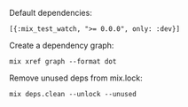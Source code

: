 Default dependencies:

    [{:mix_test_watch, ">= 0.0.0", only: :dev}]

Create a dependency graph:

    mix xref graph --format dot

Remove unused deps from mix.lock:

    mix deps.clean --unlock --unused
